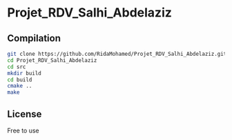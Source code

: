 # Projet_RDV_Salhi_Abdelaziz

## Compilation
```sh
git clone https://github.com/RidaMohamed/Projet_RDV_Salhi_Abdelaziz.git
cd Projet_RDV_Salhi_Abdelaziz
cd src
mkdir build
cd build
cmake ..
make
```

## License
Free to use